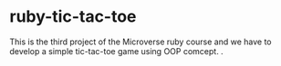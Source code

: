 # ruby-tic-tac-toe
This is the third project of the Microverse ruby course and we have to develop a simple tic-tac-toe game using OOP comcept.
.
